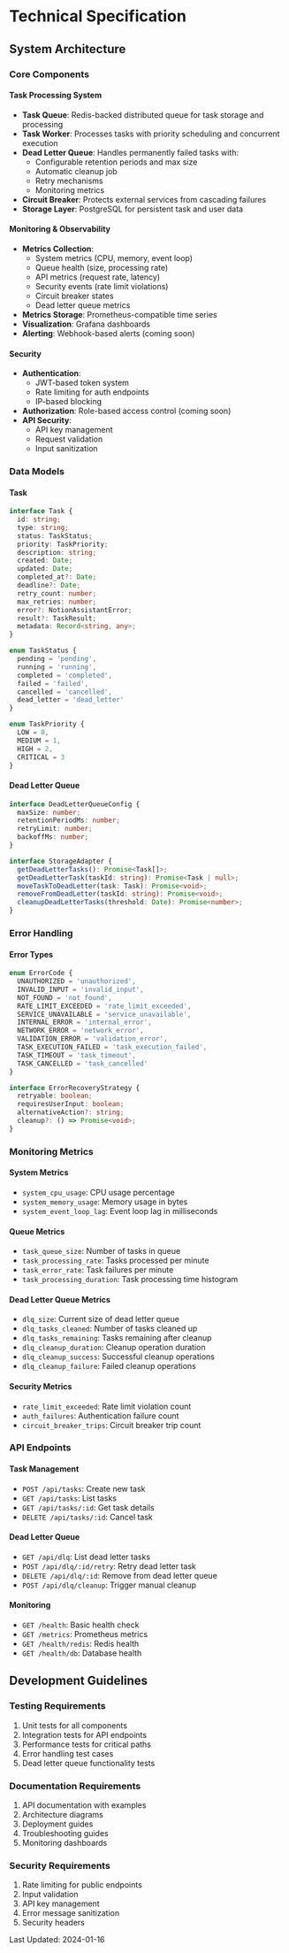 # Technical Specification

## System Architecture

### Core Components

#### Task Processing System
- **Task Queue**: Redis-backed distributed queue for task storage and processing
- **Task Worker**: Processes tasks with priority scheduling and concurrent execution
- **Dead Letter Queue**: Handles permanently failed tasks with:
  - Configurable retention periods and max size
  - Automatic cleanup job
  - Retry mechanisms
  - Monitoring metrics
- **Circuit Breaker**: Protects external services from cascading failures
- **Storage Layer**: PostgreSQL for persistent task and user data

#### Monitoring & Observability
- **Metrics Collection**:
  - System metrics (CPU, memory, event loop)
  - Queue health (size, processing rate)
  - API metrics (request rate, latency)
  - Security events (rate limit violations)
  - Circuit breaker states
  - Dead letter queue metrics
- **Metrics Storage**: Prometheus-compatible time series
- **Visualization**: Grafana dashboards
- **Alerting**: Webhook-based alerts (coming soon)

#### Security
- **Authentication**:
  - JWT-based token system
  - Rate limiting for auth endpoints
  - IP-based blocking
- **Authorization**: Role-based access control (coming soon)
- **API Security**:
  - API key management
  - Request validation
  - Input sanitization

### Data Models

#### Task
```typescript
interface Task {
  id: string;
  type: string;
  status: TaskStatus;
  priority: TaskPriority;
  description: string;
  created: Date;
  updated: Date;
  completed_at?: Date;
  deadline?: Date;
  retry_count: number;
  max_retries: number;
  error?: NotionAssistantError;
  result?: TaskResult;
  metadata: Record<string, any>;
}

enum TaskStatus {
  pending = 'pending',
  running = 'running',
  completed = 'completed',
  failed = 'failed',
  cancelled = 'cancelled',
  dead_letter = 'dead_letter'
}

enum TaskPriority {
  LOW = 0,
  MEDIUM = 1,
  HIGH = 2,
  CRITICAL = 3
}
```

#### Dead Letter Queue
```typescript
interface DeadLetterQueueConfig {
  maxSize: number;
  retentionPeriodMs: number;
  retryLimit: number;
  backoffMs: number;
}

interface StorageAdapter {
  getDeadLetterTasks(): Promise<Task[]>;
  getDeadLetterTask(taskId: string): Promise<Task | null>;
  moveTaskToDeadLetter(task: Task): Promise<void>;
  removeFromDeadLetter(taskId: string): Promise<void>;
  cleanupDeadLetterTasks(threshold: Date): Promise<number>;
}
```

### Error Handling

#### Error Types
```typescript
enum ErrorCode {
  UNAUTHORIZED = 'unauthorized',
  INVALID_INPUT = 'invalid_input',
  NOT_FOUND = 'not_found',
  RATE_LIMIT_EXCEEDED = 'rate_limit_exceeded',
  SERVICE_UNAVAILABLE = 'service_unavailable',
  INTERNAL_ERROR = 'internal_error',
  NETWORK_ERROR = 'network_error',
  VALIDATION_ERROR = 'validation_error',
  TASK_EXECUTION_FAILED = 'task_execution_failed',
  TASK_TIMEOUT = 'task_timeout',
  TASK_CANCELLED = 'task_cancelled'
}

interface ErrorRecoveryStrategy {
  retryable: boolean;
  requiresUserInput: boolean;
  alternativeAction?: string;
  cleanup?: () => Promise<void>;
}
```

### Monitoring Metrics

#### System Metrics
- `system_cpu_usage`: CPU usage percentage
- `system_memory_usage`: Memory usage in bytes
- `system_event_loop_lag`: Event loop lag in milliseconds

#### Queue Metrics
- `task_queue_size`: Number of tasks in queue
- `task_processing_rate`: Tasks processed per minute
- `task_error_rate`: Task failures per minute
- `task_processing_duration`: Task processing time histogram

#### Dead Letter Queue Metrics
- `dlq_size`: Current size of dead letter queue
- `dlq_tasks_cleaned`: Number of tasks cleaned up
- `dlq_tasks_remaining`: Tasks remaining after cleanup
- `dlq_cleanup_duration`: Cleanup operation duration
- `dlq_cleanup_success`: Successful cleanup operations
- `dlq_cleanup_failure`: Failed cleanup operations

#### Security Metrics
- `rate_limit_exceeded`: Rate limit violation count
- `auth_failures`: Authentication failure count
- `circuit_breaker_trips`: Circuit breaker trip count

### API Endpoints

#### Task Management
- `POST /api/tasks`: Create new task
- `GET /api/tasks`: List tasks
- `GET /api/tasks/:id`: Get task details
- `DELETE /api/tasks/:id`: Cancel task

#### Dead Letter Queue
- `GET /api/dlq`: List dead letter tasks
- `POST /api/dlq/:id/retry`: Retry dead letter task
- `DELETE /api/dlq/:id`: Remove from dead letter queue
- `POST /api/dlq/cleanup`: Trigger manual cleanup

#### Monitoring
- `GET /health`: Basic health check
- `GET /metrics`: Prometheus metrics
- `GET /health/redis`: Redis health
- `GET /health/db`: Database health

## Development Guidelines

### Testing Requirements
1. Unit tests for all components
2. Integration tests for API endpoints
3. Performance tests for critical paths
4. Error handling test cases
5. Dead letter queue functionality tests

### Documentation Requirements
1. API documentation with examples
2. Architecture diagrams
3. Deployment guides
4. Troubleshooting guides
5. Monitoring dashboards

### Security Requirements
1. Rate limiting for public endpoints
2. Input validation
3. API key management
4. Error message sanitization
5. Security headers

Last Updated: 2024-01-16 